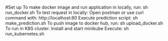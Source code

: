 #Set up
To make docker image and run application in locally, run: sh run_docker.sh
To test request in locally:
Open postman or use curl command with: http://localhost:80
Execute prediction script: sh make_prediction.sh
To push image to docker hub, run: sh upload_docker.sh
To run in K8S cluster.
Install and start minikube
Execute: sh run_kubernetes.sh
